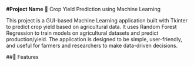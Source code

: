 **#Project Name**
🌾 Crop Yield Prediction using Machine Learning

This project is a GUI-based Machine Learning application built with Tkinter to predict crop yield based on agricultural data. It uses Random Forest Regression to train models on agricultural datasets and predict production/yield. The application is designed to be simple, user-friendly, and useful for farmers and researchers to make data-driven decisions.

##🚀 Features
